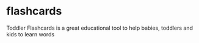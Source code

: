 # flashcards
Toddler Flashcards is a great educational tool to help babies, toddlers and kids to learn words 

